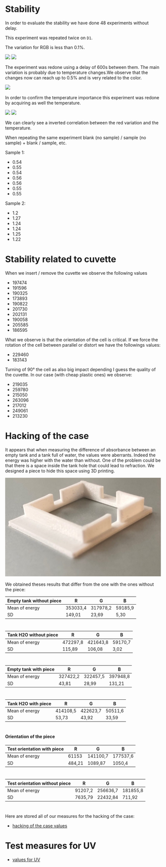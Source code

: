 # Stability

In order to evaluate the stability we have done 48 experiments without delay.

This experiment was repeated twice on `D1`.

The variation for RGB is less than 0.1%.

<img src="D1_1.svg">

<img src="D1_2.svg">

The experiment was redone using a delay of 600s between them. The main variation is probably due to temperature changes.We observe that the changes now can reach up to 0.5% and is very related to the color.

<img src="D1_3.svg">

In order to confirm the temperature importance this experiment was redone by acquiring as well the temperature.

<img src="D1_4.svg">

<img src="D1_4temp.svg">

We can clearly see a inverted correlation between the red variation and the temperature.

When repeating the same experiment blank (no sample) / sample (no sample) + blank / sample, etc.

Sample 1:

- 0.54
- 0.55
- 0.54
- 0.56
- 0.56
- 0.55
- 0.55

Sample 2:

- 1.2
- 1.27
- 1.24
- 1.24
- 1.25
- 1.22

# Stability related to cuvette

When we insert / remove the cuvette we observe the following values

- 197474
- 191596
- 190325
- 173893
- 190822
- 201730
- 202131
- 190058
- 205585
- 186595

What we observe is that the orientation of the cell is critical. If we force the rotation of the cell between parallel or distort we have the followings values:

- 229460
- 183143

Turning of 90° the cell as also big impact depending I guess the quality of the cuvette. In our case (with cheap plastic ones) we observe:

- 219035
- 259780
- 215050
- 263096
- 217012
- 249061
- 213230

# Hacking of the case

It appears that when measuring the difference of absorbance between an empty tank and a tank full of water, the values were aberrants. Indeed the energy was higher with the water than without. One of the problem could be that there is a space inside the tank hole that could lead to refraction. We designed a piece to hide this space using 3D printing. 

<img src='piece_spectro.jpg'>

We obtained theses results that differ from the one with the ones without the piece:

| Empty tank without piece | R      | G      | B
|--------------------------|--------|--------|--------
|Mean of energy            |353033,4|317978,2|59185,9
|SD                        |149,01  |23,69   |5,30
#




| Tank H2O without piece   | R      | G      | B
|--------------------------|--------|--------|--------
|Mean of energy            |472297,8|421643,8|59170,7
|SD                        |115,89  |106,08  |3,02
#




| Empty tank with piece    | R      | G      | B
|--------------------------|--------|--------|--------
|Mean of energy            |327422,2|322457,5|397948,8
|SD                        |43,81   |28,99   |131,21
#




| Tank H2O with piece      | R      | G      | B
|--------------------------|--------|--------|--------
|Mean of energy            |414108,5|422623,7|50511,6
|SD                        |53,73   |43,92   |33,59
#



#### Orientation of the piece

| Test orientation with piece | R      | G      | B
|-----------------------------|--------|--------|--------
|Mean of energy               |61153| 141100,7| 177537,6
|SD                           |484,21  |1089,87 |1050,4

#



| Test orientation without piece | R      | G      | B
|--------------------------------|--------|--------|--------
|Mean of energy                  |91207,2| 256636,7| 181855,8
|SD                              |7635,79 |22432,84 |711,92
#




Here are stored all of our measures for the hacking of the case:
- [hacking of the case values](hacking_of_the_case_values)

# Test measures for UV

- [values for UV](values_for_uv)